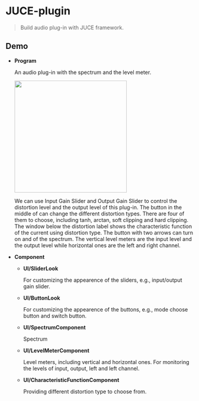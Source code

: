 # **JUCE-plugin** ##

> Build audio plug-in with JUCE framework.

## **Demo** ##

- **Program** 

  An audio plug-in with the spectrum and the level meter. 
  
  <img height= 300 src="https://user-images.githubusercontent.com/89720769/166882493-39eabea1-13f0-48aa-8618-a968b705c6fa.png"> 
  
  We can use Input Gain Slider and Output Gain Slider to control the distortion level and the output level of this plug-in. The button in the middle of can change the different distortion types. There are four of them to choose, including tanh, arctan, soft clipping and hard clipping. The window below the distortion label shows the characteristic function of the current using distortion type. The button with two arrows can turn on and of the spectrum. The vertical level meters are the input level and the output level while horizontal ones are the left and right channel.
  
- **Component** 
  
  - **UI/SliderLook**
  
    For customizing the appearence of the sliders, e.g., input/output gain slider.
    
  - **UI/ButtonLook**

    For customizing the appearence of the buttons, e.g., mode choose button and switch button.
    
  - **UI/SpectrumComponent**

    Spectrum

  - **UI/LevelMeterComponent**

    Level meters, including vertical and horizontal ones. For monitoring the levels of input, output, left and left channel.

  - **UI/CharacteristicFunctionComponent**

    Providing different distortion type to choose from.
